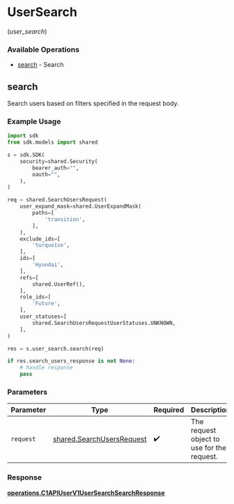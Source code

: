 # UserSearch
(*user_search*)

### Available Operations

* [search](#search) - Search

## search

Search users based on filters specified in the request body.

### Example Usage

```python
import sdk
from sdk.models import shared

s = sdk.SDK(
    security=shared.Security(
        bearer_auth="",
        oauth="",
    ),
)

req = shared.SearchUsersRequest(
    user_expand_mask=shared.UserExpandMask(
        paths=[
            'transition',
        ],
    ),
    exclude_ids=[
        'turquoise',
    ],
    ids=[
        'Hyundai',
    ],
    refs=[
        shared.UserRef(),
    ],
    role_ids=[
        'Future',
    ],
    user_statuses=[
        shared.SearchUsersRequestUserStatuses.UNKNOWN,
    ],
)

res = s.user_search.search(req)

if res.search_users_response is not None:
    # handle response
    pass
```

### Parameters

| Parameter                                                              | Type                                                                   | Required                                                               | Description                                                            |
| ---------------------------------------------------------------------- | ---------------------------------------------------------------------- | ---------------------------------------------------------------------- | ---------------------------------------------------------------------- |
| `request`                                                              | [shared.SearchUsersRequest](../../models/shared/searchusersrequest.md) | :heavy_check_mark:                                                     | The request object to use for the request.                             |


### Response

**[operations.C1APIUserV1UserSearchSearchResponse](../../models/operations/c1apiuserv1usersearchsearchresponse.md)**


